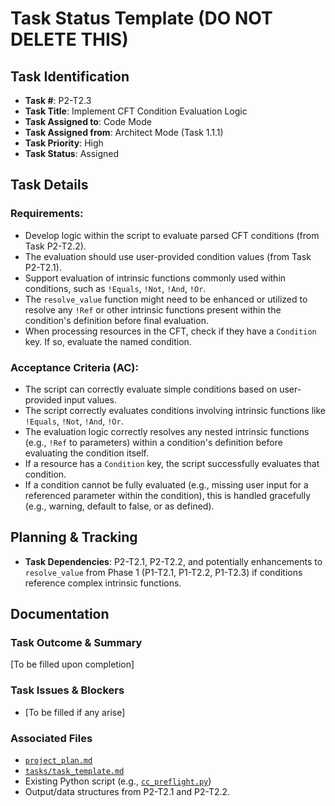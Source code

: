 # Task Status Template (DO NOT DELETE THIS)

## Task Identification
- **Task #**: P2-T2.3
- **Task Title**: Implement CFT Condition Evaluation Logic
- **Task Assigned to**: Code Mode
- **Task Assigned from**: Architect Mode (Task 1.1.1)
- **Task Priority**: High
- **Task Status**: Assigned

## Task Details
### Requirements:
- Develop logic within the script to evaluate parsed CFT conditions (from Task P2-T2.2).
- The evaluation should use user-provided condition values (from Task P2-T2.1).
- Support evaluation of intrinsic functions commonly used within conditions, such as `!Equals`, `!Not`, `!And`, `!Or`.
- The `resolve_value` function might need to be enhanced or utilized to resolve any `!Ref` or other intrinsic functions present within the condition's definition before final evaluation.
- When processing resources in the CFT, check if they have a `Condition` key. If so, evaluate the named condition.

### Acceptance Criteria (AC):
- The script can correctly evaluate simple conditions based on user-provided input values.
- The script correctly evaluates conditions involving intrinsic functions like `!Equals`, `!Not`, `!And`, `!Or`.
- The evaluation logic correctly resolves any nested intrinsic functions (e.g., `!Ref` to parameters) within a condition's definition before evaluating the condition itself.
- If a resource has a `Condition` key, the script successfully evaluates that condition.
- If a condition cannot be fully evaluated (e.g., missing user input for a referenced parameter within the condition), this is handled gracefully (e.g., warning, default to false, or as defined).

## Planning & Tracking
- **Task Dependencies**: P2-T2.1, P2-T2.2, and potentially enhancements to `resolve_value` from Phase 1 (P1-T2.1, P1-T2.2, P1-T2.3) if conditions reference complex intrinsic functions.

## Documentation
### Task Outcome & Summary
[To be filled upon completion]

### Task Issues & Blockers
- [To be filled if any arise]

### Associated Files
- [`project_plan.md`](project_plan.md)
- [`tasks/task_template.md`](tasks/task_template.md)
- Existing Python script (e.g., [`cc_preflight.py`](cc_preflight.py))
- Output/data structures from P2-T2.1 and P2-T2.2.